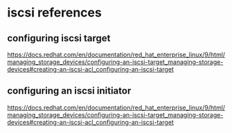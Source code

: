 # iscsi references

## configuring iscsi target

<https://docs.redhat.com/en/documentation/red_hat_enterprise_linux/9/html/managing_storage_devices/configuring-an-iscsi-target_managing-storage-devices#creating-an-iscsi-acl_configuring-an-iscsi-target>

## configuring an iscsi initiator

<https://docs.redhat.com/en/documentation/red_hat_enterprise_linux/9/html/managing_storage_devices/configuring-an-iscsi-target_managing-storage-devices#creating-an-iscsi-acl_configuring-an-iscsi-target>
